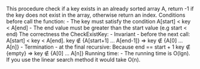 This procedure check if a key exists in an already sorted array A, return -1 if the key does not exist in the array, otherwise return an index.
    Conditions before call the function: 
    - The key must satisfy the condition A[start] < key < A[end]
    - The end value must be greater than the start value (e.g start < end)
    The correctness the CheckExistKey:
    - Invariant - before the next call:
        A[start] < key < A[end]. 
        key ∉ {A[start+1] ... A[end-1]} => key ∉ {A[0] ... A[n]}
    - Termination - at the final recursive:
        Because end == start + 1
        key ∉ {empty} => key ∉ {A[0] ... A[n]}
    Running time:
    - The running time is O(lgn). If you use the linear search method it would take O(n).
